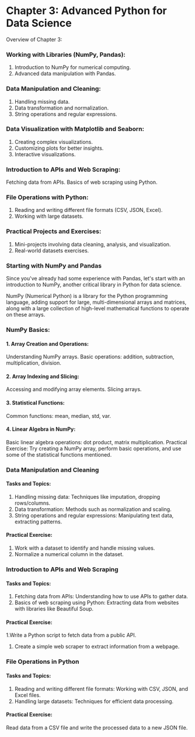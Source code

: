 # Chapter 3: Advanced Python for Data Science
Overview of Chapter 3:

### Working with Libraries (NumPy, Pandas):

1. Introduction to NumPy for numerical computing.
1. Advanced data manipulation with Pandas.

### Data Manipulation and Cleaning:

1. Handling missing data.
1. Data transformation and normalization.
1. String operations and regular expressions.
### Data Visualization with Matplotlib and Seaborn:

1. Creating complex visualizations.
1. Customizing plots for better insights.
1. Interactive visualizations.

### Introduction to APIs and Web Scraping:

Fetching data from APIs.
Basics of web scraping using Python.

### File Operations with Python:

1. Reading and writing different file formats (CSV, JSON, Excel).
1. Working with large datasets.

### Practical Projects and Exercises:

1. Mini-projects involving data cleaning, analysis, and visualization.
1. Real-world datasets exercises.

### Starting with NumPy and Pandas
Since you've already had some experience with Pandas, let's start with an introduction to NumPy, another critical library in Python for data science.

NumPy (Numerical Python) is a library for the Python programming language, adding support for large, multi-dimensional arrays and matrices, along with a large collection of high-level mathematical functions to operate on these arrays.

### NumPy Basics:

#### 1. Array Creation and Operations:

Understanding NumPy arrays.
Basic operations: addition, subtraction, multiplication, division.

#### 2. Array Indexing and Slicing:

Accessing and modifying array elements.
Slicing arrays.

#### 3. Statistical Functions:

Common functions: mean, median, std, var.

#### 4. Linear Algebra in NumPy:

Basic linear algebra operations: dot product, matrix multiplication.
Practical Exercise:
Try creating a NumPy array, perform basic operations, and use some of the statistical functions mentioned.


###  Data Manipulation and Cleaning

#### Tasks and Topics:

1. Handling missing data: Techniques like imputation, dropping rows/columns.
1. Data transformation: Methods such as normalization and scaling.
1. String operations and regular expressions: Manipulating text data, extracting patterns.

#### Practical Exercise:
1. Work with a dataset to identify and handle missing values.
1. Normalize a numerical column in the dataset.

###  Introduction to APIs and Web Scraping

#### Tasks and Topics:

1. Fetching data from APIs: Understanding how to use APIs to gather data.
1. Basics of web scraping using Python: Extracting data from websites with libraries like Beautiful Soup.

#### Practical Exercise:

1.Write a Python script to fetch data from a public API.
1. Create a simple web scraper to extract information from a webpage.

### File Operations in Python

#### Tasks and Topics:

1. Reading and writing different file formats: Working with CSV, JSON, and Excel files.
1. Handling large datasets: Techniques for efficient data processing.

#### Practical Exercise:

Read data from a CSV file and write the processed data to a new JSON file.
